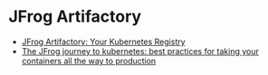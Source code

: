 # JFrog Artifactory
- [JFrog Artifactory: Your Kubernetes Registry](https://jfrog.com/blog/jfrog-artifactory-kubernetes-registry/)
- [The JFrog journey to kubernetes: best practices for taking your containers all the way to production](https://jfrog.com/whitepaper/the-jfrog-journey-to-kubernetes-best-practices-for-taking-your-containers-all-the-way-to-production/)
